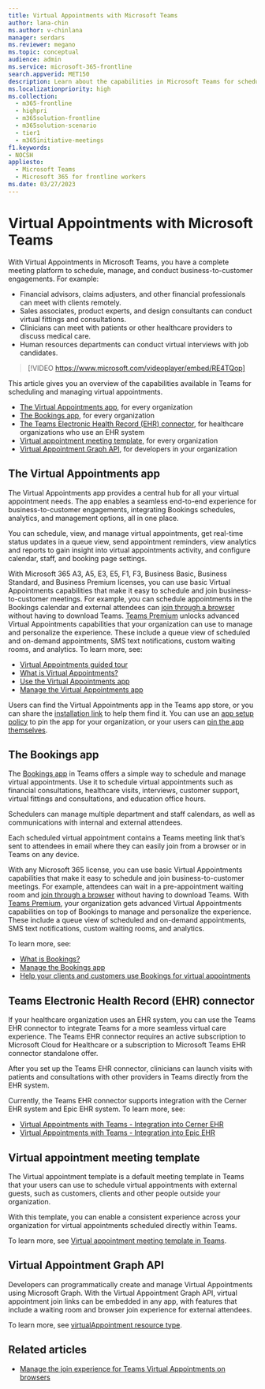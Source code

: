 ```yaml
---
title: Virtual Appointments with Microsoft Teams
author: lana-chin
ms.author: v-chinlana
manager: serdars
ms.reviewer: megano
ms.topic: conceptual
audience: admin
ms.service: microsoft-365-frontline
search.appverid: MET150
description: Learn about the capabilities in Microsoft Teams for scheduling and managing virtual appointments.
ms.localizationpriority: high
ms.collection: 
  - m365-frontline
  - highpri
  - m365solution-frontline
  - m365solution-scenario
  - tier1
  - m365initiative-meetings
f1.keywords:
- NOCSH
appliesto: 
  - Microsoft Teams
  - Microsoft 365 for frontline workers
ms.date: 03/27/2023
---
```


# Virtual Appointments with Microsoft Teams

With Virtual Appointments in Microsoft Teams, you have a complete meeting platform to schedule, manage, and conduct business-to-customer engagements. For example:

- Financial advisors, claims adjusters, and other financial professionals can meet with clients remotely.
- Sales associates, product experts, and design consultants can conduct virtual fittings and consultations.
- Clinicians can meet with patients or other healthcare providers to discuss medical care.
- Human resources departments can conduct virtual interviews with job candidates.

> [!VIDEO https://www.microsoft.com/videoplayer/embed/RE4TQop]

This article gives you an overview of the capabilities available in Teams for scheduling and managing virtual appointments.

- [The Virtual Appointments app](#the-virtual-appointments-app), for every organization
- [The Bookings app](#the-bookings-app), for every organization
- [The Teams Electronic Health Record (EHR) connector](#teams-electronic-health-record-ehr-connector), for healthcare organizations who use an EHR system
- [Virtual appointment meeting template](#virtual-appointment-meeting-template), for every organization
- [Virtual Appointment Graph API](#virtual-appointment-graph-api), for developers in your organization

## The Virtual Appointments app

The Virtual Appointments app provides a central hub for all your virtual appointment needs. The app enables a seamless end-to-end experience for business-to-customer engagements, integrating Bookings schedules, analytics, and management options, all in one place.

You can schedule, view, and manage virtual appointments, get real-time status updates in a queue view, send appointment reminders, view analytics and reports to gain insight into virtual appointments activity, and configure calendar, staff, and booking page settings.

With Microsoft 365 A3, A5, E3, E5, F1, F3, Business Basic, Business Standard, and Business Premium licenses, you can use basic Virtual Appointments capabilities that make it easy to schedule and join business-to-customer meetings. For example, you can schedule appointments in the Bookings calendar and external attendees can [join through a browser](browser-join.md) without having to download Teams. [Teams Premium](/microsoftteams/teams-add-on-licensing/licensing-enhance-teams) unlocks advanced Virtual Appointments capabilities that your organization can use to manage and personalize the experience. These include a queue view of scheduled and on-demand appointments, SMS text notifications, custom waiting rooms, and analytics.
To learn more, see:

- [Virtual Appointments guided tour](https://guidedtour.microsoft.com/guidedtour/industry-longform/virtual-appointments/1/1)
- [What is Virtual Appointments?](https://support.microsoft.com/topic/22df0079-e6d9-4225-bc65-22747fb2cb5f)
- [Use the Virtual Appointments app](virtual-appointments-app.md)
- [Manage the Virtual Appointments app](/microsoftteams/manage-virtual-appointments-app?bc=/microsoft-365/frontline/breadcrumb/toc.json&toc=/microsoft-365/frontline/toc.json)

Users can find the Virtual Appointments app in the Teams app store, or you can share the [installation link](https://teams.microsoft.com/l/app/6e106207-4565-4312-b3ea-bbe9b3ed0a02?source=app-details-dialog) to help them find it. You can use an [app setup policy](/microsoftteams/teams-app-setup-policies) to pin the app for your organization, or your users can [pin the app themselves](https://support.microsoft.com/office/pin-an-app-for-easy-access-3045fd44-6604-4ba7-8ecc-1c0d525e89ec).

## The Bookings app

The [Bookings app](https://support.microsoft.com/office/what-is-bookings-42d4e852-8e99-4d8f-9b70-d7fc93973cb5) in Teams offers a simple way to schedule and manage virtual appointments. Use it to schedule virtual appointments such as financial consultations, healthcare visits, interviews, customer support, virtual fittings and consultations, and education office hours.

Schedulers can manage multiple department and staff calendars, as well as communications with internal and external attendees.

Each scheduled virtual appointment contains a Teams meeting link that’s sent to attendees in email where they can easily join from a browser or in Teams on any device.

With any Microsoft 365 license, you can use basic Virtual Appointments capabilities that make it easy to schedule and join business-to-customer meetings. For example, attendees can wait in a pre-appointment waiting room and [join through a browser](browser-join.md) without having to download Teams. With [Teams Premium](/microsoftteams/teams-add-on-licensing/licensing-enhance-teams), your organization gets advanced Virtual Appointments capabilities on top of Bookings to manage and personalize the experience. These include a queue view of scheduled and on-demand appointments, SMS text notifications, custom waiting rooms, and analytics.

To learn more, see:

- [What is Bookings?](https://support.microsoft.com/office/what-is-bookings-42d4e852-8e99-4d8f-9b70-d7fc93973cb5)
- [Manage the Bookings app](/microsoftteams/bookings-app-admin?bc=/microsoft-365/frontline/breadcrumb/toc.json&toc=/microsoft-365/frontline/toc.json)
- [Help your clients and customers use Bookings for virtual appointments](virtual-appointments-toolkit.md)

## Teams Electronic Health Record (EHR) connector

If your healthcare organization uses an EHR system, you can use the Teams EHR connector to integrate Teams for a more seamless virtual care experience. The Teams EHR connector requires an active subscription to Microsoft Cloud for Healthcare or a subscription to Microsoft Teams EHR connector standalone offer.

After you set up the Teams EHR connector, clinicians can launch visits with patients and consultations with other providers in Teams directly from the EHR system.

Currently, the Teams EHR connector supports integration with the Cerner EHR system and Epic EHR system. To learn more, see:

- [Virtual Appointments with Teams - Integration into Cerner EHR](ehr-admin-cerner.md)
- [Virtual Appointments with Teams - Integration into Epic EHR](ehr-admin-epic.md)

## Virtual appointment meeting template

The Virtual appointment template is a default meeting template in Teams that your users can use to schedule virtual appointments with external guests, such as customers, clients and other people outside your organization.

With this template, you can enable a consistent experience across your organization for virtual appointments scheduled directly within Teams.

To learn more, see [Virtual appointment meeting template in Teams](/microsoftteams/virtual-appointment-meeting-template).

## Virtual Appointment Graph API

Developers can programmatically create and manage Virtual Appointments using Microsoft Graph. With the Virtual Appointment Graph API, virtual appointment join links can be embedded in any app, with features that include a waiting room and browser join experience for external attendees.

To learn more, see [virtualAppointment resource type](/graph/api/resources/virtualappointment?view=graph-rest-beta).

## Related articles

- [Manage the join experience for Teams Virtual Appointments on browsers](browser-join.md)